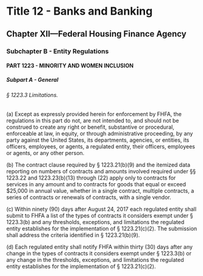
# Title 12 - Banks and Banking
## Chapter XII—Federal Housing Finance Agency
### Subchapter B - Entity Regulations
#### PART 1223 - MINORITY AND WOMEN INCLUSION
##### Subpart A - General
###### § 1223.3 Limitations.

(a) Except as expressly provided herein for enforcement by FHFA, the regulations in this part do not, are not intended to, and should not be construed to create any right or benefit, substantive or procedural, enforceable at law, in equity, or through administrative proceeding, by any party against the United States, its departments, agencies, or entities, its officers, employees, or agents, a regulated entity, their officers, employees or agents, or any other person.

(b) The contract clause required by § 1223.21(b)(9) and the itemized data reporting on numbers of contracts and amounts involved required under §§ 1223.22 and 1223.23(b)(13) through (22) apply only to contracts for services in any amount and to contracts for goods that equal or exceed $25,000 in annual value, whether in a single contract, multiple contracts, a series of contracts or renewals of contracts, with a single vendor.

(c) Within ninety (90) days after August 24, 2017 each regulated entity shall submit to FHFA a list of the types of contracts it considers exempt under § 1223.3(b) and any thresholds, exceptions, and limitations the regulated entity establishes for the implementation of § 1223.21(c)(2). The submission shall address the criteria identified in § 1223.21(b)(9).

(d) Each regulated entity shall notify FHFA within thirty (30) days after any change in the types of contracts it considers exempt under § 1223.3(b) or any change in the thresholds, exceptions, and limitations the regulated entity establishes for the implementation of § 1223.21(c)(2).
